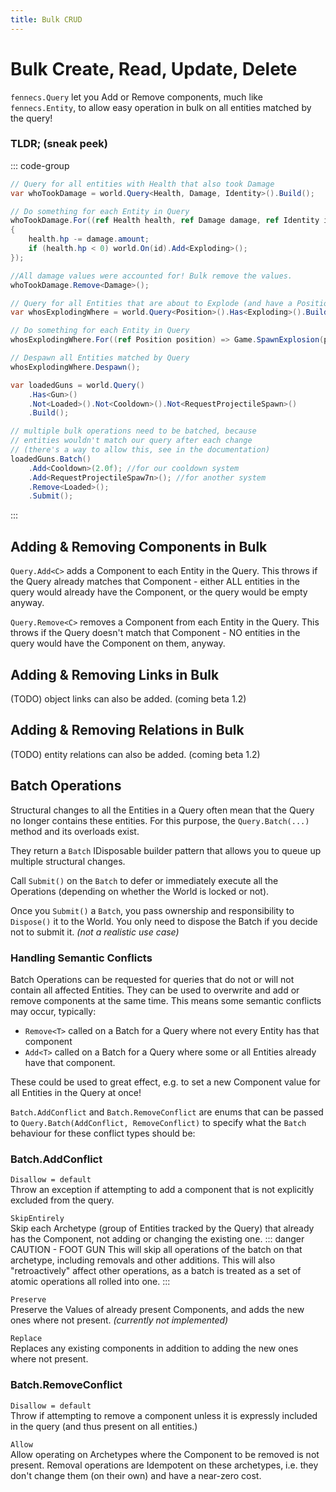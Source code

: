 ```yaml
---
title: Bulk CRUD
---
```


# Bulk Create, Read, Update, Delete
`fennecs.Query` let you Add or Remove components, much like `fennecs.Entity`, to allow easy operation in bulk on all entities matched by the query!


### TLDR; (sneak peek)
::: code-group
```cs [Damage System]
// Query for all entities with Health that also took Damage
var whoTookDamage = world.Query<Health, Damage, Identity>().Build();

// Do something for each Entity in Query
whoTookDamage.For((ref Health health, ref Damage damage, ref Identity id) => 
{
    health.hp -= damage.amount;
    if (health.hp < 0) world.On(id).Add<Exploding>();
});

//All damage values were accounted for! Bulk remove the values.
whoTookDamage.Remove<Damage>();
```

```cs [Death Explosion System]
// Query for all Entities that are about to Explode (and have a Position)
var whosExplodingWhere = world.Query<Position>().Has<Exploding>().Build();

// Do something for each Entity in Query
whosExplodingWhere.For((ref Position position) => Game.SpawnExplosion(position));

// Despawn all Entities matched by Query
whosExplodingWhere.Despawn();
```

```cs [Multiple Bulk Operations]
var loadedGuns = world.Query()
    .Has<Gun>()
    .Not<Loaded>().Not<Cooldown>().Not<RequestProjectileSpawn>()
    .Build();

// multiple bulk operations need to be batched, because
// entities wouldn't match our query after each change
// (there's a way to allow this, see in the documentation)
loadedGuns.Batch()
    .Add<Cooldown>(2.0f); //for our cooldown system
    .Add<RequestProjectileSpaw7n>(); //for another system
    .Remove<Loaded>(); 
    .Submit();
```

:::

## Adding & Removing Components in Bulk
`Query.Add<C>` adds a Component to each Entity in the Query. This throws if the Query already matches that Component - either ALL entities in the query would already have the Component, or the query would be empty anyway.

`Query.Remove<C>` removes a Component from each Entity in the Query. This throws if the Query doesn't match that Component - NO entities in the query would have the Component on them, anyway.


## Adding & Removing Links in Bulk
(TODO) object links can also be added. (coming beta 1.2)

## Adding & Removing Relations in Bulk
(TODO) entity relations can also be added. (coming beta 1.2)


## Batch Operations
Structural changes to all the Entities in a Query often mean that the Query no longer contains these entities. For this purpose, the `Query.Batch(...)` method and its overloads exist.

They return a `Batch` IDisposable builder pattern that allows you to queue up multiple structural changes.

Call `Submit()` on the `Batch` to defer or immediately execute all the Operations (depending on whether the World is locked or not).

Once you `Submit()` a `Batch`, you pass ownership and responsibility to `Dispose()` it to the World. You only need to dispose the Batch if you decide not to submit it. *(not a realistic use case)*

### Handling Semantic Conflicts
Batch Operations can be requested for queries that do not or will not contain all affected Entities. They can be used to overwrite and add or remove components at the same time. This means some semantic conflicts may occur, typically:
* `Remove<T>` called on a Batch for a Query where not every Entity has that component
* `Add<T>` called on a Batch for a Query where some or all Entities already have that component.

These could be used to great effect, e.g. to set a new Component value for all Entities in the Query at once!

`Batch.AddConflict` and `Batch.RemoveConflict` are enums that can be passed to `Query.Batch(AddConflict, RemoveConflict)` to specify what the `Batch` behaviour for these conflict types should be:

### Batch.AddConflict
`Disallow = default`  
Throw an exception if attempting to add a component that is not explicitly excluded from the query.

`SkipEntirely`  
Skip each Archetype (group of Entities tracked by the Query) that already has the Component, not adding or changing the existing one. 
::: danger CAUTION - FOOT GUN
This will skip all operations of the batch on that archetype, including removals and other additions. This will also "retroactively" affect other operations, as a batch is treated as a set of atomic operations all rolled into one.
:::

`Preserve`  
Preserve the Values of already present Components, and adds the new ones where not present. *(currently not implemented)*

`Replace`  
Replaces any existing components in addition to adding the new ones where not present.

### Batch.RemoveConflict
`Disallow = default`  
Throw if attempting to remove a component unless it is expressly included in the query (and thus present on all entities.)

`Allow`  
Allow operating on Archetypes where the Component to be removed is not present. Removal operations are Idempotent on these archetypes, i.e. they don't change them (on their own) and have a near-zero cost.
